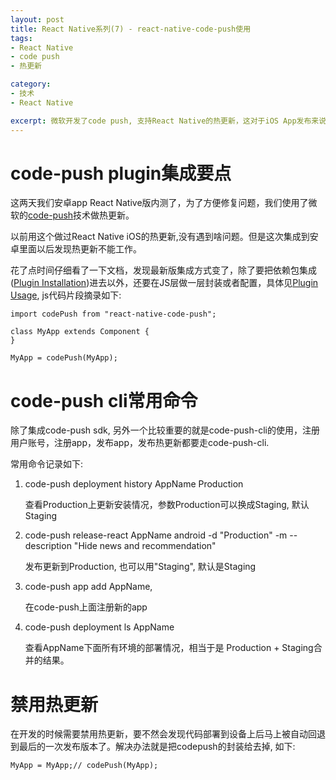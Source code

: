 ```yaml
---
layout: post
title: React Native系列(7) - react-native-code-push使用
tags:
- React Native
- code push
- 热更新

category:
- 技术
- React Native

excerpt: 微软开发了code push, 支持React Native的热更新，这对于iOS App发布来说绝对是一种革命性的发布方式。本文记录一些code-push的使用要点。
---
```


# code-push plugin集成要点
这两天我们安卓app React Native版内测了，为了方便修复问题，我们使用了微软的[code-push](https://microsoft.github.io/code-push/)技术做热更新。

以前用这个做过React Native iOS的热更新,没有遇到啥问题。但是这次集成到安卓里面以后发现热更新不能工作。

花了点时间仔细看了一下文档，发现最新版集成方式变了，除了要把依赖包集成([Plugin Installation](https://microsoft.github.io/code-push/docs/react-native.html#link-5))进去以外，还要在JS层做一层封装或者配置，具体见[Plugin Usage](https://microsoft.github.io/code-push/docs/react-native.html#link-7), js代码片段摘录如下:

~~~
import codePush from "react-native-code-push";

class MyApp extends Component {
}

MyApp = codePush(MyApp);
~~~

# code-push cli常用命令

除了集成code-push sdk, 另外一个比较重要的就是code-push-cli的使用，注册用户账号，注册app，发布app，发布热更新都要走code-push-cli.

常用命令记录如下:

1. code-push deployment history AppName Production

	查看Production上更新安装情况，参数Production可以换成Staging, 默认Staging

1. code-push release-react AppName android -d "Production" -m --description "Hide news and recommendation"

	发布更新到Production, 也可以用"Staging", 默认是Staging
2. code-push app add AppName,

	在code-push上面注册新的app
3. code-push deployment ls AppName

	查看AppName下面所有环境的部署情况，相当于是 Production + Staging合并的结果。

# 禁用热更新

在开发的时候需要禁用热更新，要不然会发现代码部署到设备上后马上被自动回退到最后的一次发布版本了。解决办法就是把codepush的封装给去掉, 如下:

~~~
MyApp = MyApp;// codePush(MyApp);
~~~

